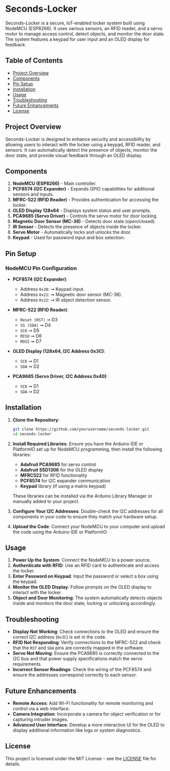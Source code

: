 # Seconds-Locker

Seconds-Locker is a secure, IoT-enabled locker system built using NodeMCU (ESP8266). It uses various sensors, an RFID reader, and a servo motor to manage access control, detect objects, and monitor the door state. The system features a keypad for user input and an OLED display for feedback.

## Table of Contents

- [Project Overview](#project-overview)
- [Components](#components)
- [Pin Setup](#pin-setup)
- [Installation](#installation)
- [Usage](#usage)
- [Troubleshooting](#troubleshooting)
- [Future Enhancements](#future-enhancements)
- [License](#license)

## Project Overview

Seconds-Locker is designed to enhance security and accessibility by allowing users to interact with the locker using a keypad, RFID reader, and sensors. It can automatically detect the presence of objects, monitor the door state, and provide visual feedback through an OLED display.

## Components

1. **NodeMCU (ESP8266)** - Main controller.
2. **PCF8574 (I2C Expander)** - Expands GPIO capabilities for additional sensors and inputs.
3. **MFRC-522 (RFID Reader)** - Provides authentication for accessing the locker.
4. **OLED Display 128x64** - Displays system status and user prompts.
5. **PCA9685 (Servo Driver)** - Controls the servo motor for door locking.
6. **Magnetic Door Sensor (MC-38)** - Detects door state (open/closed).
7. **IR Sensor** - Detects the presence of objects inside the locker.
8. **Servo Motor** - Automatically locks and unlocks the door.
9. **Keypad** - Used for password input and box selection.

## Pin Setup

### NodeMCU Pin Configuration

- **PCF8574 (I2C Expander)**:
  - Address `0x20`: ➞ Keypad input.
  - Address `0x21`: ➞ Magnetic door sensor (MC-38).
  - Address `0x22`: ➞ IR object detection sensor.

- **MFRC-522 (RFID Reader)**:
  - `Reset (RST)` ➞ D3
  - `SS (SDA)` ➞ D4
  - `SCK` ➞ D5
  - `MISO` ➞ D6
  - `MOSI` ➞ D7

- **OLED Display (128x64, I2C Address 0x3C)**:
  - `SCK` ➞ D1
  - `SDA` ➞ D2

- **PCA9685 (Servo Driver, I2C Address 0x40)**:
  - `SCK` ➞ D1
  - `SDA` ➞ D2

## Installation

1. **Clone the Repository**:
   ```bash
   git clone https://github.com/yourusername/seconds-locker.git
   cd seconds-locker
   ```

2. **Install Required Libraries**:
   Ensure you have the Arduino IDE or PlatformIO set up for NodeMCU programming, then install the following libraries:
   - **Adafruit PCA9685** for servo control
   - **Adafruit SSD1306** for the OLED display
   - **MFRC522** for RFID functionality
   - **PCF8574** for I2C expander communication
   - **Keypad** library (if using a matrix keypad)

   These libraries can be installed via the Arduino Library Manager or manually added to your project.

3. **Configure Your I2C Addresses**:
   Double-check the I2C addresses for all components in your code to ensure they match your hardware setup.

4. **Upload the Code**:
   Connect your NodeMCU to your computer and upload the code using the Arduino IDE or PlatformIO.

## Usage

1. **Power Up the System**: Connect the NodeMCU to a power source.
2. **Authenticate with RFID**: Use an RFID card to authenticate and access the locker.
3. **Enter Password on Keypad**: Input the password or select a box using the keypad.
4. **Monitor the OLED Display**: Follow prompts on the OLED display to interact with the locker.
5. **Object and Door Monitoring**: The system automatically detects objects inside and monitors the door state, locking or unlocking accordingly.

## Troubleshooting

- **Display Not Working**: Check connections to the OLED and ensure the correct I2C address (`0x3C`) is set in the code.
- **RFID Not Responding**: Verify connections to the MFRC-522 and check that the `RST` and `SDA` pins are correctly mapped in the software.
- **Servo Not Moving**: Ensure the PCA9685 is correctly connected to the I2C bus and that power supply specifications match the servo requirements.
- **Incorrect Sensor Readings**: Check the wiring of the PCF8574 and ensure the addresses correspond correctly to each sensor.

## Future Enhancements

- **Remote Access**: Add Wi-Fi functionality for remote monitoring and control via a web interface.
- **Camera Integration**: Incorporate a camera for object verification or for capturing intruder images.
- **Advanced User Interface**: Develop a more interactive UI for the OLED to display additional information like logs or system diagnostics.

## License

This project is licensed under the MIT License - see the [LICENSE](LICENSE) file for details.